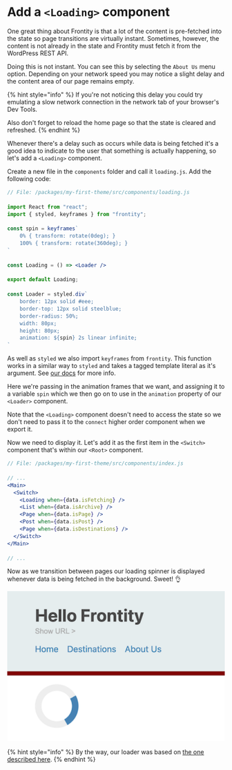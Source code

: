 # Add a `<Loading>` component

One great thing about Frontity is that a lot of the content is pre-fetched into the state so page transitions are virtually instant. Sometimes, however, the content is not already in the state and Frontity must fetch it from the WordPress REST API.

Doing this is not instant. You can see this by selecting the `About Us` menu option. Depending on your network speed you may notice a slight delay and the content area of our page remains empty.

{% hint style="info" %}
If you're not noticing this delay you could try emulating a slow network connection in the network tab of your browser's Dev Tools.

Also don't forget to reload the home page so that the state is cleared and refreshed.
{% endhint %}

Whenever there's a delay such as occurs while data is being fetched it's a good idea to indicate to the user that something is actually happening, so let's add a `<Loading>` component.

Create a new file in the `components` folder and call it `loading.js`. Add the following code:

```jsx
// File: /packages/my-first-theme/src/components/loading.js

import React from "react";
import { styled, keyframes } from "frontity";

const spin = keyframes`
    0% { transform: rotate(0deg); }
    100% { transform: rotate(360deg); }
`

const Loading = () => <Loader />

export default Loading;

const Loader = styled.div`
    border: 12px solid #eee;
    border-top: 12px solid steelblue;
    border-radius: 50%;
    width: 80px;
    height: 80px;
    animation: ${spin} 2s linear infinite;
`
```

As well as `styled` we also import `keyframes` from `frontity`. This function works in a similar way to `styled` and takes a tagged template literal as it's argument. See [our docs](https://docs.frontity.org/api-reference-1/frontity#keyframes) for more info.

Here we're passing in the animation frames that we want, and assigning it to a variable `spin` which we then go on to use in the `animation` property of our `<Loader>` component.

Note that the `<Loading>` component doesn't need to access the state so we don't need to pass it to the `connect` higher order component when we export it.

Now we need to display it. Let's add it as the first item in the `<Switch>` component that's within our `<Root>` component.

```jsx
// File: /packages/my-first-theme/src/components/index.js

// ...
<Main>
  <Switch>
    <Loading when={data.isFetching} />
    <List when={data.isArchive} />
    <Page when={data.isPage} />
    <Post when={data.isPost} />
    <Page when={data.isDestinations} />
  </Switch>
</Main>

// ...
```

Now as we transition between pages our loading spinner is displayed whenever data is being fetched in the background. Sweet! 👌

<p>
  <img alt="Frontity in the console" src="../assets/part7img1.png" width="800">
</p>

{% hint style="info" %}
By the way, our loader was based on [the one described here](https://www.w3schools.com/howto/howto_css_loader.asp).
{% endhint %}